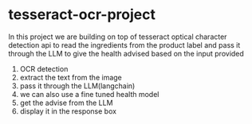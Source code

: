 # tesseract-ocr-project

In this project we are building on top of tesseract optical character detection api to read the ingredients from the product label and pass it through the LLM to give the health advised based on the input provided

1) OCR detection
2) extract the text from the image 
3) pass it through the LLM(langchain)
4) we can also use a fine tuned health model
5) get the advise from the LLM 
6) display it in the response box

